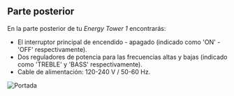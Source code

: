 ## Parte posterior

En la parte posterior de tu *Energy Tower 1* encontrarás:

- El interruptor principal de encendido - apagado (indicado como 'ON' - 'OFF' respectivamente).
- Dos reguladores de potencia para las frecuencias altas y bajas (indicado como 'TREBLE' y 'BASS' respectivamente).
- Cable de alimentación: 120-240 V / 50-60 Hz.


![Portada](http://static.energysistem.com/images/manuals/42600/5808e0de9ad1f.jpg)


